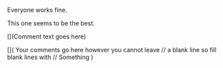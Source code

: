 
Everyone works fine.

[//]: # (This may be the most platform independent comment, EMPTY LINE is important)

This one seems to be the best.
<!---
your comment goes here
and here
-->

[](Comment text goes here)

[^Comment]:  Text that will not appear in html source

[](
Your comments go here however you cannot leave
// a blank line so fill blank lines with
//
Something
)



